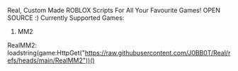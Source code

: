 Real, Custom Made ROBLOX Scripts For All Your Favourite Games!
OPEN SOURCE :)
Currently Supported Games:
1. MM2

RealMM2:
loadstring(game:HttpGet("https://raw.githubusercontent.com/J0BB0T/Real/refs/heads/main/RealMM2"))()
